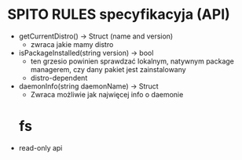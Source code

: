 # SPITO RULES specyfikacyja (API)
- getCurrentDistro() -> Struct (name and version)
    - zwraca jakie mamy distro
- isPackageInstalled(string version) -> bool
    - ten grzesio powinien sprawdzać lokalnym, natywnym package managerem, czy dany pakiet jest zainstalowany 
    - distro-dependent
- daemonInfo(string daemonName) -> Struct
    - Zwraca możliwie jak najwięcej info o daemonie
  # fs
- read-only api
